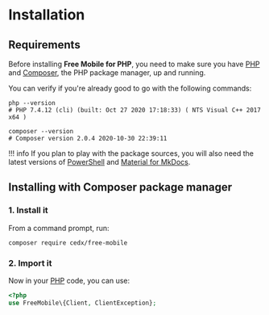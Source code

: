 # Installation

## Requirements
Before installing **Free Mobile for PHP**, you need to make sure you have [PHP](https://www.php.net)
and [Composer](https://getcomposer.org), the PHP package manager, up and running.

You can verify if you're already good to go with the following commands:

``` shell
php --version
# PHP 7.4.12 (cli) (built: Oct 27 2020 17:18:33) ( NTS Visual C++ 2017 x64 )

composer --version
# Composer version 2.0.4 2020-10-30 22:39:11
```

!!! info
	If you plan to play with the package sources, you will also need the latest versions of
	[PowerShell](https://docs.microsoft.com/en-us/powershell) and [Material for MkDocs](https://squidfunk.github.io/mkdocs-material).

## Installing with Composer package manager

### 1. Install it
From a command prompt, run:

``` shell
composer require cedx/free-mobile
```

### 2. Import it
Now in your [PHP](https://www.php.net) code, you can use:

``` php
<?php
use FreeMobile\{Client, ClientException};
```
